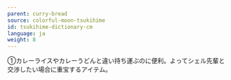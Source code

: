 ```yaml
---
parent: curry-bread
source: colorful-moon-tsukihime
id: tsukihime-dictionary-cm
language: ja
weight: 8
---
```


①カレーライスやカレーうどんと違い持ち運ぶのに便利。よってシェル先輩と交渉したい場合に重宝するアイテム。
